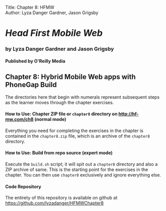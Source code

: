 Title:  Chapter 8: HFMW  
Author: Lyza Danger Gardner, Jason Grigsby  

*Head First Mobile Web*
=======================
### by Lyza Danger Gardner and Jason Grigsby
#### Published by O'Reilly Media

## Chapter 8: Hybrid Mobile Web apps with PhoneGap Build

The directories here that begin with numerals represent subsequent steps as the learner moves through the chapter exercises.

#### How to Use: Chapter ZIP file or `chapter8` directory on <http://hf-mw.com/ch8> (normal mode)
Everything you need for completing the exercises in the chapter is contained in the `chapter8.zip` file, which is an archive of the `chapter8` directory.

#### How to Use: Build from repo source (expert mode)
Execute the `build.sh` script; it will spit out a `chapter8` directory and also a ZIP archive of same. This is the starting point for the exercises in the chapter. You can then use `chapter8` exclusively and ignore everything else.

#### Code Repository
The entirety of this repository is available on github at <https://github.com/lyzadanger/HFMWChapter8>